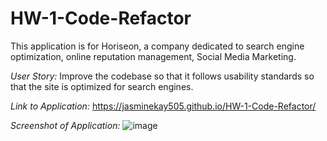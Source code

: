 # HW-1-Code-Refactor
This application is for Horiseon, a company dedicated to search engine optimization, online reputation management, Social Media Marketing. 

*User Story:*
Improve the codebase so that it follows usability standards so that the site is optimized for search engines. 

*Link to Application:*
https://jasminekay505.github.io/HW-1-Code-Refactor/

*Screenshot of Application:*
![image](https://user-images.githubusercontent.com/74380703/102679424-b12d4080-4164-11eb-94b9-022122881b44.png)